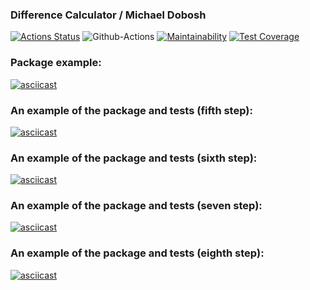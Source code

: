 ### Difference Calculator / Michael Dobosh
[![Actions Status](https://github.com/michaeldobosh/frontend-project-46/workflows/hexlet-check/badge.svg)](https://github.com/michaeldobosh/frontend-project-46/actions)
![Github-Actions](https://github.com/michaeldobosh/frontend-project-46/actions/workflows/main.yml/badge.svg)
[![Maintainability](https://api.codeclimate.com/v1/badges/04cbcb90daec74e419f1/maintainability)](https://codeclimate.com/github/michaeldobosh/frontend-project-46/maintainability)
[![Test Coverage](https://api.codeclimate.com/v1/badges/04cbcb90daec74e419f1/test_coverage)](https://codeclimate.com/github/michaeldobosh/frontend-project-46/test_coverage)


### Package example:
[![asciicast](https://asciinema.org/a/imIhOFjDsSfJ7IS2kj7azpRHh.svg)](https://asciinema.org/a/imIhOFjDsSfJ7IS2kj7azpRHh)

### An example of the package and tests (fifth step):
[![asciicast](https://asciinema.org/a/AzESOgPFYNFHLK5bZ9KAJiiOE.svg)](https://asciinema.org/a/AzESOgPFYNFHLK5bZ9KAJiiOE)

### An example of the package and tests (sixth step):
[![asciicast](https://asciinema.org/a/3h5uBx1qOoO6bdmnOcGXCpPto.svg)](https://asciinema.org/a/3h5uBx1qOoO6bdmnOcGXCpPto)

### An example of the package and tests (seven step):
[![asciicast](https://asciinema.org/a/GQviqTPApk1MRTuSsaTgA0KV8.svg)](https://asciinema.org/a/GQviqTPApk1MRTuSsaTgA0KV8)

### An example of the package and tests (eighth step):
[![asciicast](https://asciinema.org/a/pI5rCinl7jIdiVByzXI2sqtlo.svg)](https://asciinema.org/a/pI5rCinl7jIdiVByzXI2sqtlo)
